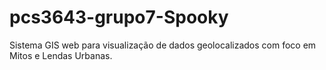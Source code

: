 # pcs3643-grupo7-Spooky
Sistema GIS web para visualização de dados geolocalizados com foco em Mitos e Lendas Urbanas.
